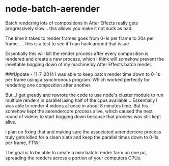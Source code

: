 node-batch-aerender
===================

Batch rendering lots of compositions in After Effects really gets progressively slow... this allows you make it not suck as bad.

The time it takes to render frames goes from 0-1s per frame to 20s per frame..... this is a test to see if I can hack around that issue.

Essentially this will kill the render process after every composition is rendered and create a new process, which I think will somehow prevent the inevitable bogging down of my machine by After Effects batch render.


###Update - 11-7-2014
I was able to keep batch render time down to 0-1s per frame using a synchronous program. Which worked perfectly for rendering one composition after another. 

But...I got greedy and rewrote the code to use node's cluster module to run multiple renders in parallel using half of the cpus available... Essentially I was able to render 4 videos at once in about 8 minutes time. But his somehow kept the aerendercore process alive, which caused the next round of videos to start bogging down because that process was still kept alive. 

I plan on fixing that and making sure the associated aerendercore process truly gets killed for a clean slate and keep the parallel times down to 0-1s per frame, FTW!

The goal is to be able to create a mini batch render farm on one pc, spreading the renders across a portion of your computers CPUs.

